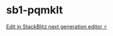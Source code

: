# sb1-pqmklt

[Edit in StackBlitz next generation editor ⚡️](https://stackblitz.com/~/github.com/Kyle-Joseph/sb1-pqmklt)